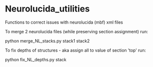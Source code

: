 # Neurolucida_utilities
Functions to correct issues with neurolucida (mbf)  xml files

To merge 2 neurolucida files (while preserving section assignment) run:

  python merge_NL_stacks.py stack1 stack2


To fix depths of structures - aka assign all to value of section 'top' run:

  python fix_NL_depths.py stack
